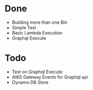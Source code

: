 # Done
* Building more than one Bin
* Simple Test
* Basic Lambda Execution
* Graphql Execute

# Todo
* Test on Graphql Execute
* AWS Gateway Events for Graphql api
* Dynamo DB Store


